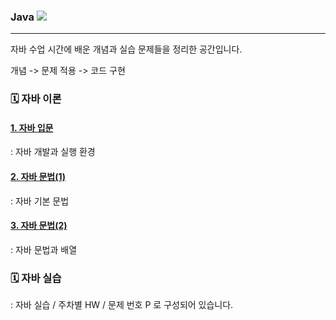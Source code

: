 ### Java ![](https://img.shields.io/badge/Java-007396?style=flat&logo=OpenJDK&logoColor=white")
***
자바 수업 시간에 배운 개념과 실습 문제들을 정리한 공간입니다.

개념 -> 문제 적용 -> 코드 구현

### 🗓️ 자바 이론
#### [1. 자바 입문](https://devlog111.tistory.com/1)
: 자바 개발과 실행 환경

#### [2. 자바 문법(1)](https://devlog111.tistory.com/2)
: 자바 기본 문법

#### [3. 자바 문법(2)](https://devlog111.tistory.com/3)
: 자바 문법과 배열

### 🗓️ 자바 실습

: 자바 실습 / 주차별 HW / 문제 번호 P 로 구성되어 있습니다.


